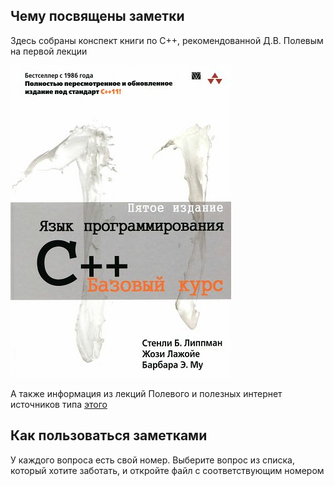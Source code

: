 ## Чему посвящены заметки

Здесь собраны конспект книги по C++, рекомендованной Д.В. Полевым на первой лекции

![](assets/7ho-dPbyNEQ.jpg)

А также информация из лекций Полевого и полезных интернет источников типа [этого](https://metanit.com/cpp/tutorial/)


## Как пользоваться заметками
У каждого вопроса есть свой номер.
Выберите вопрос из списка, который хотите заботать, и откройте файл с соответствующим номером